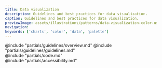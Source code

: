 ```yaml
---
title: Data visualization
description: Guidelines and best practices for data visualization.
caption: Guidelines and best practices for data visualization.
previewImage: assets/illustrations/patterns/data-visualization-color-usage.jpg
navigation:
keywords: ['charts', 'color', 'data', 'palette']
---
```


<section data-tab="Guidelines">
  @include "partials/guidelines/overview.md"
  @include "partials/guidelines/guidelines.md"
</section>

<section data-tab="Code">
  @include "partials/code.md"
</section>

<section data-tab="Accessibility">
  @include "partials/accessibility.md"
</section>

